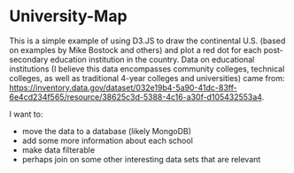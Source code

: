 # University-Map

This is a simple example of using D3.JS to draw the continental U.S. (based on examples by Mike Bostock and others) and plot a red dot for each post-secondary education institution in the country.
Data on educational institutions (I believe this data encompasses community colleges, technical colleges, as well as traditional 4-year colleges and universities) came from: https://inventory.data.gov/dataset/032e19b4-5a90-41dc-83ff-6e4cd234f565/resource/38625c3d-5388-4c16-a30f-d105432553a4.

I want to:
- move the data to a database (likely MongoDB)
- add some more information about each school
- make data filterable
- perhaps join on some other interesting data sets that are relevant
